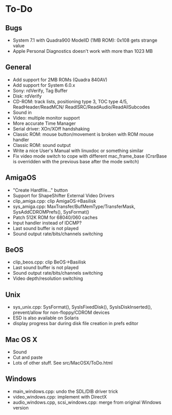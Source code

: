 # To-Do

## Bugs

- System 7.1 with Quadra900 ModelID (1MB ROM): 0x108 gets strange value
- Apple Personal Diagnostics doesn't work with more than 1023 MB

## General

- Add support for 2MB ROMs (Quadra 840AV)
- Add support for System 6.0.x
- Sony: rdVerify, Tag Buffer
- Disk: rdVerify
- CD-ROM: track lists, positioning type 3, TOC type 4/5, ReadHeader/ReadMCN/
  ReadISRC/ReadAudio/ReadAllSubcodes
- Sound in
- Video: multiple monitor support
- More accurate Time Manager
- Serial driver: XOn/XOff handshaking
- Classic ROM: mouse button/movement is broken with ROM mouse handler
- Classic ROM: sound output
- Write a nice User's Manual with linuxdoc or something similar
- Fix video mode switch to cope with different mac_frame_base
  (CrsrBase is overridden with the previous base after the mode switch)

## AmigaOS

- "Create Hardfile..." button
- Support for ShapeShifter External Video Drivers
- clip_amiga.cpp: clip AmigaOS->Basilisk
- sys_amiga.cpp: MaxTransfer/BufMemType/TransferMask, SysAddCDROMPrefs(),
  SysFormat()
- Patch 512K ROM for 68040/060 caches
- Input handler instead of IDCMP?
- Last sound buffer is not played
- Sound output rate/bits/channels switching

## BeOS

- clip_beos.cpp: clip BeOS->Basilisk
- Last sound buffer is not played
- Sound output rate/bits/channels switching
- Video depth/resolution switching

## Unix

- sys_unix.cpp: SysFormat(), SysIsFixedDisk(), SysIsDiskInserted(),
  prevent/allow for non-floppy/CDROM devices
- ESD is also available on Solaris
- display progress bar during disk file creation in prefs editor

## Mac OS X

- Sound
- Cut and paste
- Lots of other stuff. See src/MacOSX/ToDo.html

## Windows

- main_windows.cpp: undo the SDL/DIB driver trick
- video_windows.cpp: implement with DirectX
- audio_windows.cpp, scsi_windows.cpp: merge from original Windows version
